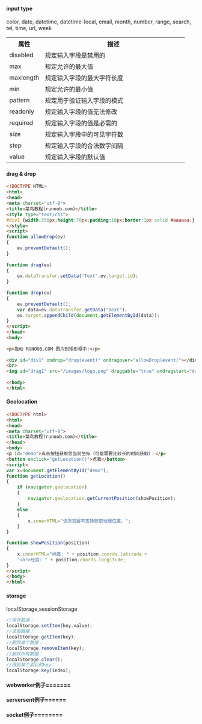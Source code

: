 #### input type
color, date, datetime, datetime-local, email, month, number, range, search, tel, time, url, week

<table class="reference">
<tbody>
<tr>
<th style="width:20%">属性</th>
<th>描述</th>
</tr>
<tr>
<td>disabled</td>
<td>规定输入字段是禁用的</td>
</tr>
<tr>
<td class="html5badge">max</td>
<td>规定允许的最大值</td>
</tr>
<tr>
<td>maxlength</td>
<td>规定输入字段的最大字符长度</td>
</tr>
<tr>
<td class="html5badge">min</td>
<td>规定允许的最小值</td>
</tr>
<tr>
<td class="html5badge">pattern</td>
<td>规定用于验证输入字段的模式</td>
</tr>
<tr>
<td>readonly</td>
<td>规定输入字段的值无法修改</td>
</tr>
<tr>
<td class="html5badge">required</td>
<td>规定输入字段的值是必需的</td>
</tr>
<tr>
<td>size</td>
<td>规定输入字段中的可见字符数</td>
</tr>
<tr>
<td class="html5badge">step</td>
<td>规定输入字段的合法数字间隔</td>
</tr>
<tr>
<td>value</td>
<td>规定输入字段的默认值</td>
</tr>
</tbody>
</table>

#### drag & drop
```html
<!DOCTYPE HTML>
<html>
<head>
<meta charset="utf-8"> 
<title>菜鸟教程(runoob.com)</title>
<style type="text/css">
#div1 {width:350px;height:70px;padding:10px;border:1px solid #aaaaaa;}
</style>
<script>
function allowDrop(ev)
{
    ev.preventDefault();
}
 
function drag(ev)
{
    ev.dataTransfer.setData("Text",ev.target.id);
}
 
function drop(ev)
{
    ev.preventDefault();
    var data=ev.dataTransfer.getData("Text");
    ev.target.appendChild(document.getElementById(data));
}
</script>
</head>
<body>
 
<p>拖动 RUNOOB.COM 图片到矩形框中:</p>
 
<div id="div1" ondrop="drop(event)" ondragover="allowDrop(event)"></div>
<br>
<img id="drag1" src="/images/logo.png" draggable="true" ondragstart="drag(event)" width="336" height="69">
 
</body>
</html>
```

#### Geolocation
```html
<!DOCTYPE html>
<html>
<head> 
<meta charset="utf-8"> 
<title>菜鸟教程(runoob.com)</title> 
</head>
<body>
<p id="demo">点击按钮获取您当前坐标（可能需要比较长的时间获取）：</p>
<button onclick="getLocation()">点我</button>
<script>
var x=document.getElementById("demo");
function getLocation()
{
	if (navigator.geolocation)
	{
		navigator.geolocation.getCurrentPosition(showPosition);
	}
	else
	{
		x.innerHTML="该浏览器不支持获取地理位置。";
	}
}

function showPosition(position)
{
	x.innerHTML="纬度: " + position.coords.latitude + 
	"<br>经度: " + position.coords.longitude;	
}
</script>
</body>
</html>
```

#### storage
localStorage,sessionStorage
```js
//保存数据：
localStorage.setItem(key,value);
//读取数据：
localStorage.getItem(key);
//删除单个数据：
localStorage.removeItem(key);
//删除所有数据：
localStorage.clear();
//得到某个索引的key：
localStorage.key(index);
```

#### webworker例子=======
#### serversent例子======
#### socket例子========